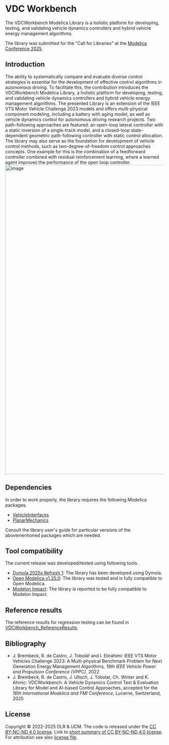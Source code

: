# VDC Workbench
The VDCWorkbench Modelica Library is a holistic platform for developing, testing, and validating vehicle dynamics controllers and hybrid vehicle energy management algorithms.

The library was submitted for the "Call for Libraries" at the [Modelica Conference 2025](https://modelica.org/events/modelica2025/).

## Introduction
The ability to systematically compare and evaluate diverse control strategies is essential for the development of effective control algorithms in autonomous driving. To facilitate this, the contribution introduces the VDCWorkbench Modelica Library, a holistic platform for developing, testing, and validating vehicle dynamics controllers and hybrid vehicle energy management algorithms. The presented Library is an extension of the IEEE VTS Motor Vehicle Challenge 2023 models and offers multi-physical component modeling, including a battery with aging model, as well as vehicle dynamics control for autonomous driving research projects. Two path-following approaches are featured: an open-loop lateral controller with a static inversion of a single-track model, and a closed-loop state-dependent geometric path-following controller with static control allocation. The library may also serve as the foundation for development of vehicle control methods, such as two-degree-of-freedom control approaches concepts. One example for this is the combination of a feedforward controller combined with residual reinforcement learning, where a learned agent improves the performance of the open loop controller.
<img width="901" height="982" alt="image" src="https://github.com/user-attachments/assets/1bd548ef-712a-43f8-a27a-67dcfef34c46" />

## Dependencies
In order to work properly, the library requires the following Modelica packages.
- [VehicleInterfaces](https://github.com/modelica/VehicleInterfaces)
- [PlanarMechanics](https://github.com/dzimmer/PlanarMechanics)

Consult the library user's guide for particular versions of the abovementioned packages which are needed.

## Tool compatibility 
The current release was developed/tested using following tools.

- [Dymola 2025x Refresh&nbsp;1](https://www.3ds.com/products-services/catia/products/dymola/): The library has been developed using Dymola.
- [Open Modelica v1.25.0](https://www.openmodelica.org/): The library was tested and is fully compatible to Open Modelica.  
- [Modelon Impact](https://www.modelon.com/modelon-impact/): The library is reported to be fully compatible to Modelon Impact.

## Reference results
The reference results for regression testing can be found in [VDCWorkbench_ReferenceResults](https://github.com/DLR-VSDC/VDCWorkbench_ReferenceResults).

## Bibliography
- J. Brembeck, R. de Castro, J. Tobol&aacute;&rcaron; and I. Ebrahimi:
IEEE VTS Motor Vehicles Challenge 2023: A Multi-physical Benchmark Problem for Next Generation Energy Management Algorithms, 
*19th IEEE Vehicle Power and Propulsion Conference (VPPC)*, 2022
- J. Brembeck, R. de Castro, J. Ultsch, J. Tobolar, Ch. Winter and K. Ahmic:
VDCWorkbench: A Vehicle Dynamics Control Test &amp; Evaluation Library for Model and AI-based Control Approaches,
accepted for the *16th International Modelica and FMI Conference*, Lucerne, Switzerland, 2025

## License
Copyright &copy; 2022-2025 DLR & UCM. 
The code is released under the [CC BY-NC-ND 4.0 license](https://creativecommons.org/licenses/by-nc-nd/4.0/legalcode).
Link to [short summary of CC BY-NC-ND 4.0 license](https://creativecommons.org/licenses/by-nc-nd/4.0/). For attribution see also [license file](LICENSE.md).
